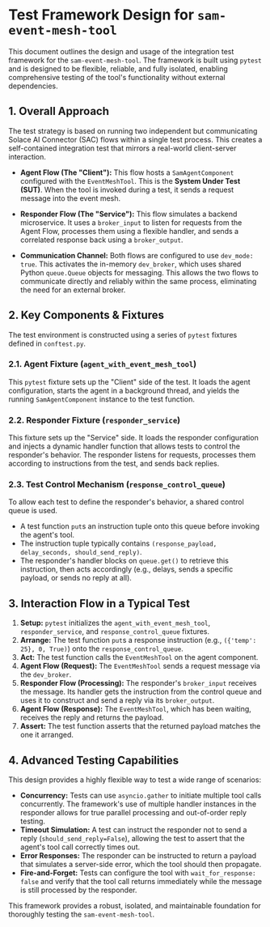 # Test Framework Design for `sam-event-mesh-tool`

This document outlines the design and usage of the integration test framework for the `sam-event-mesh-tool`. The framework is built using `pytest` and is designed to be flexible, reliable, and fully isolated, enabling comprehensive testing of the tool's functionality without external dependencies.

## 1. Overall Approach

The test strategy is based on running two independent but communicating Solace AI Connector (SAC) flows within a single test process. This creates a self-contained integration test that mirrors a real-world client-server interaction.

-   **Agent Flow (The "Client"):** This flow hosts a `SamAgentComponent` configured with the `EventMeshTool`. This is the **System Under Test (SUT)**. When the tool is invoked during a test, it sends a request message into the event mesh.

-   **Responder Flow (The "Service"):** This flow simulates a backend microservice. It uses a `broker_input` to listen for requests from the Agent Flow, processes them using a flexible handler, and sends a correlated response back using a `broker_output`.

-   **Communication Channel:** Both flows are configured to use `dev_mode: true`. This activates the in-memory `dev_broker`, which uses shared Python `queue.Queue` objects for messaging. This allows the two flows to communicate directly and reliably within the same process, eliminating the need for an external broker.

## 2. Key Components & Fixtures

The test environment is constructed using a series of `pytest` fixtures defined in `conftest.py`.

### 2.1. Agent Fixture (`agent_with_event_mesh_tool`)
This `pytest` fixture sets up the "Client" side of the test. It loads the agent configuration, starts the agent in a background thread, and yields the running `SamAgentComponent` instance to the test function.

### 2.2. Responder Fixture (`responder_service`)
This fixture sets up the "Service" side. It loads the responder configuration and injects a dynamic handler function that allows tests to control the responder's behavior. The responder listens for requests, processes them according to instructions from the test, and sends back replies.

### 2.3. Test Control Mechanism (`response_control_queue`)
To allow each test to define the responder's behavior, a shared control queue is used.
-   A test function `put`s an instruction tuple onto this queue before invoking the agent's tool.
-   The instruction tuple typically contains `(response_payload, delay_seconds, should_send_reply)`.
-   The responder's handler blocks on `queue.get()` to retrieve this instruction, then acts accordingly (e.g., delays, sends a specific payload, or sends no reply at all).

## 3. Interaction Flow in a Typical Test

1.  **Setup:** `pytest` initializes the `agent_with_event_mesh_tool`, `responder_service`, and `response_control_queue` fixtures.
2.  **Arrange:** The test function `put`s a response instruction (e.g., `({'temp': 25}, 0, True)`) onto the `response_control_queue`.
3.  **Act:** The test function calls the `EventMeshTool` on the agent component.
4.  **Agent Flow (Request):** The `EventMeshTool` sends a request message via the `dev_broker`.
5.  **Responder Flow (Processing):** The responder's `broker_input` receives the message. Its handler gets the instruction from the control queue and uses it to construct and send a reply via its `broker_output`.
6.  **Agent Flow (Response):** The `EventMeshTool`, which has been waiting, receives the reply and returns the payload.
7.  **Assert:** The test function asserts that the returned payload matches the one it arranged.

## 4. Advanced Testing Capabilities

This design provides a highly flexible way to test a wide range of scenarios:

-   **Concurrency:** Tests can use `asyncio.gather` to initiate multiple tool calls concurrently. The framework's use of multiple handler instances in the responder allows for true parallel processing and out-of-order reply testing.
-   **Timeout Simulation:** A test can instruct the responder not to send a reply (`should_send_reply=False`), allowing the test to assert that the agent's tool call correctly times out.
-   **Error Responses:** The responder can be instructed to return a payload that simulates a server-side error, which the tool should then propagate.
-   **Fire-and-Forget:** Tests can configure the tool with `wait_for_response: false` and verify that the tool call returns immediately while the message is still processed by the responder.

This framework provides a robust, isolated, and maintainable foundation for thoroughly testing the `sam-event-mesh-tool`.
